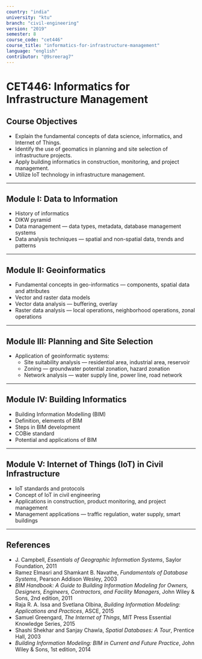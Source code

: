 ```yaml
---
country: "india"
university: "ktu"
branch: "civil-engineering"
version: "2019"
semester: 8
course_code: "cet446"
course_title: "informatics-for-infrastructure-management"
language: "english"
contributor: "@9sreerag7"
---
```


# CET446: Informatics for Infrastructure Management

## Course Objectives

- Explain the fundamental concepts of data science, informatics, and Internet of Things.  
- Identify the use of geomatics in planning and site selection of infrastructure projects.  
- Apply building informatics in construction, monitoring, and project management.  
- Utilize IoT technology in infrastructure management.  

---

## Module I: Data to Information

- History of informatics  
- DIKW pyramid  
- Data management — data types, metadata, database management systems  
- Data analysis techniques — spatial and non-spatial data, trends and patterns  

---

## Module II: Geoinformatics

- Fundamental concepts in geo-informatics — components, spatial data and attributes  
- Vector and raster data models  
- Vector data analysis — buffering, overlay  
- Raster data analysis — local operations, neighborhood operations, zonal operations  

---

## Module III: Planning and Site Selection

- Application of geoinformatic systems:  
  - Site suitability analysis — residential area, industrial area, reservoir  
  - Zoning — groundwater potential zonation, hazard zonation  
  - Network analysis — water supply line, power line, road network  

---

## Module IV: Building Informatics

- Building Information Modelling (BIM)  
- Definition, elements of BIM  
- Steps in BIM development  
- COBie standard  
- Potential and applications of BIM  

---

## Module V: Internet of Things (IoT) in Civil Infrastructure

- IoT standards and protocols  
- Concept of IoT in civil engineering  
- Applications in construction, product monitoring, and project management  
- Management applications — traffic regulation, water supply, smart buildings  

---

## References

- J. Campbell, *Essentials of Geographic Information Systems*, Saylor Foundation, 2011  
- Ramez Elmasri and Shamkant B. Navathe, *Fundamentals of Database Systems*, Pearson Addison Wesley, 2003  
- *BIM Handbook: A Guide to Building Information Modeling for Owners, Designers, Engineers, Contractors, and Facility Managers*, John Wiley & Sons, 2nd edition, 2011  
- Raja R. A. Issa and Svetlana Olbina, *Building Information Modeling: Applications and Practices*, ASCE, 2015  
- Samuel Greengard, *The Internet of Things*, MIT Press Essential Knowledge Series, 2015  
- Shashi Shekhar and Sanjay Chawla, *Spatial Databases: A Tour*, Prentice Hall, 2003  
- *Building Information Modeling: BIM in Current and Future Practice*, John Wiley & Sons, 1st edition, 2014  
